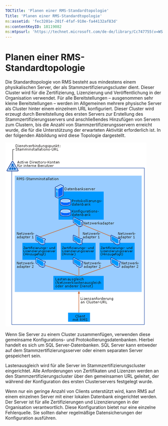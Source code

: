 ```yaml
---
TOCTitle: 'Planen einer RMS-Standardtopologie'
Title: 'Planen einer RMS-Standardtopologie'
ms:assetid: 'fec3201e-201f-4faf-910e-fa44132af83d'
ms:contentKeyID: 18119082
ms:mtpsurl: 'https://technet.microsoft.com/de-de/library/Cc747755(v=WS.10)'
---
```


Planen einer RMS-Standardtopologie
==================================

Die Standardtopologie von RMS besteht aus mindestens einem physikalischen Server, der als Stammzertifizierungscluster dient. Dieser Cluster wird für die Zertifizierung, Lizenzierung und Veröffentlichung in der Organisation verwendet. Für alle Bereitstellungen – ausgenommen sehr kleine Bereitstellungen – werden im Allgemeinen mehrere physische Server als Cluster hinter einem einzelnem URL konfiguriert. Dieser Cluster wird erzeugt durch Bereitstellung des ersten Servers zur Erstellung des Stammzertifizierungsservers und anschließendes Hinzufügen von Servern zum Clustern, bis die Anzahl von Stammzertifizierungsservern erreicht wurde, die für die Unterstützung der erwarteten Aktivität erforderlich ist. In der folgenden Abbildung wird diese Topologie dargestellt.

![](images/Cc747755.a3332719-4d25-4694-a89a-7c31fd97ca3b(WS.10).gif)

Wenn Sie Server zu einem Cluster zusammenfügen, verwenden diese gemeinsame Konfigurations- und Protokollierungsdatenbanken. Hierbei handelt es sich um SQL Server-Datenbanken. SQL Server kann entweder auf dem Stammzertifizierungsserver oder einem separaten Server gespeichert sein.

Lastenausgleich wird für alle Server im Stammzertifizierungscluster eingerichtet. Alle Anforderungen von Zertifikaten und Lizenzen werden an den Stammzertifizierungscluster über den gemeinsamen URL geleitet, der während der Konfiguration des ersten Clusterservers festgelegt wurde.

Wenn nur ein geringe Anzahl von Clients unterstützt wird, kann RMS auf einem einzelnen Server mit einer lokalen Datenbank eingerichtet werden. Der Server ist für alle Zertifizierungen und Lizenzierungen in der Organisation verantwortlich. Diese Konfiguration bietet nur eine einzelne Fehlerquelle. Sie sollten daher regelmäßige Datensicherungen der Konfiguration ausführen.